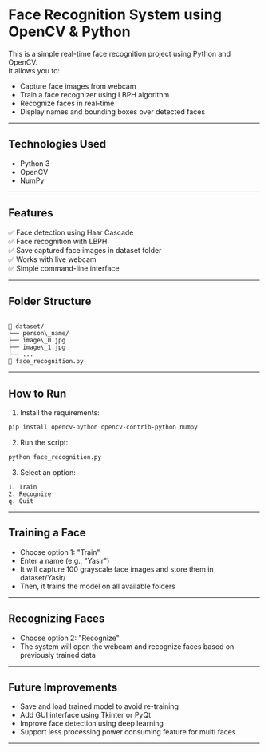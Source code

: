 
# Face Recognition System using OpenCV & Python

This is a simple real-time face recognition project using Python and OpenCV.  
It allows you to:

- Capture face images from webcam  
- Train a face recognizer using LBPH algorithm  
- Recognize faces in real-time  
- Display names and bounding boxes over detected faces  

---

## Technologies Used

- Python 3  
- OpenCV  
- NumPy  

---

## Features

✅ Face detection using Haar Cascade  
✅ Face recognition with LBPH  
✅ Save captured face images in dataset folder  
✅ Works with live webcam  
✅ Simple command-line interface  

---

## Folder Structure

```

📁 dataset/
└── person\_name/
├── image\_0.jpg
├── image\_1.jpg
└── ...
📄 face_recognition.py

````

---

## How to Run

1. Install the requirements:
```bash
pip install opencv-python opencv-contrib-python numpy
````

2. Run the script:

```bash
python face_recognition.py
```

3. Select an option:

```
1. Train
2. Recognize
q. Quit
```

---

## Training a Face

* Choose option 1: "Train"
* Enter a name (e.g., "Yasir")
* It will capture 100 grayscale face images and store them in dataset/Yasir/
* Then, it trains the model on all available folders

---

## Recognizing Faces

* Choose option 2: "Recognize"
* The system will open the webcam and recognize faces based on previously trained data

---

## Future Improvements

* Save and load trained model to avoid re-training
* Add GUI interface using Tkinter or PyQt
* Improve face detection using deep learning
* Support less processing power consuming feature for multi faces

---
